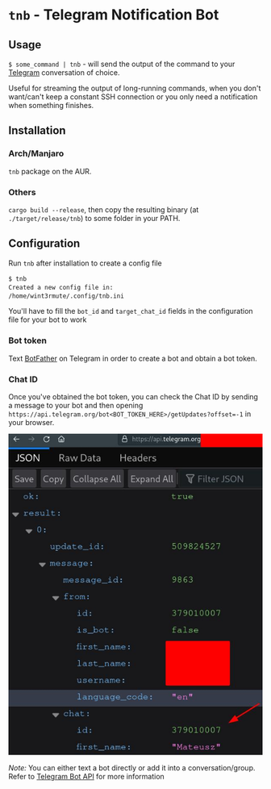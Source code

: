 # `tnb` - Telegram Notification Bot

## Usage

`$ some_command | tnb` - will send the output of the command to your [Telegram](https://telegram.org/) conversation of choice.

Useful for streaming the output of long-running commands, when you don't want/can't keep a constant SSH connection or you
only need a notification when something finishes.


## Installation

### Arch/Manjaro
`tnb` package on the AUR.

### Others
`cargo build --release`, then copy the resulting binary (at `./target/release/tnb`) to some folder in your PATH.


## Configuration

Run `tnb` after installation to create a config file

```bash
$ tnb
Created a new config file in:
/home/wint3rmute/.config/tnb.ini
```

You'll have to fill the `bot_id` and `target_chat_id` fields in the configuration file for your bot to work

### Bot token

Text [BotFather](https://telegram.me/botfather) on Telegram in order to create a bot and obtain a bot token.

### Chat ID

Once you've obtained the bot token, you can check the Chat ID by sending a message to your bot and then
opening `https://api.telegram.org/bot<BOT_TOKEN_HERE>/getUpdates?offset=-1` in your browser.

![](docs/chat_id.jpg)

*Note:* You can either text a bot directly or add it into a conversation/group.
Refer to [Telegram Bot API](https://core.telegram.org/bots/api) for more information
